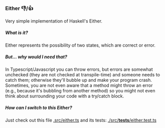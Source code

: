 ### Either :-1:/:+1:
Very simple implementation of Haskell's Either.


##### What is it?
Either represents the possibility of two states, which are correct or error.

##### But... why would I need that?
In Typescript/Javascript you can throw errors, but errors are somewhat unchecked (they are not checked at transpile-time) and someone needs to catch them; otherwise they'll bubble up and make your program crash. Sometimes, you are not even aware that a method might throw an error (e.g., because it's bubbling from another method) so you might not even think about surrounding your code with a try/catch block.

##### How can I switch to this Either?
Just check out this file [.src/either.ts](./src/either.ts) and its tests: [./src/__tests__/either.test.ts](./src/__tests__/either.test.ts)
